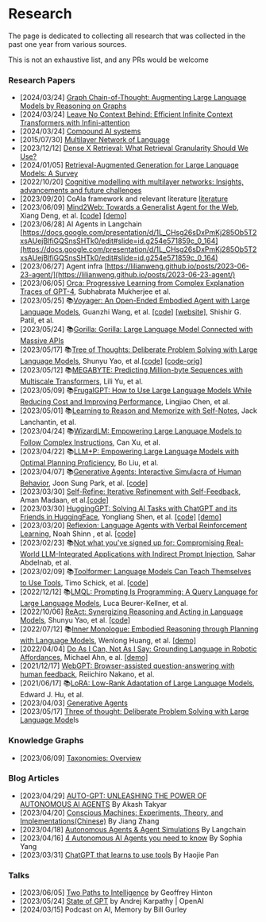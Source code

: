 # Research

The page is dedicated to collecting all research that was collected in the past one year from various sources.

This is not an exhaustive list, and any PRs would be welcome

### Research Papers
- [2024/03/24] [Graph Chain-of-Thought: Augmenting Large Language Models by Reasoning on Graphs](https://arxiv.org/abs/2404.07103)
- [2024/03/24] [Leave No Context Behind: Efficient Infinite Context Transformers with Infini-attention](https://arxiv.org/abs/2404.07143)
- [2024/03/24] [Compound AI systems](https://bair.berkeley.edu/blog/2024/02/18/compound-ai-systems/)
- [2015/07/30] [Multilayer Network of Language](https://arxiv.org/abs/1507.08539)
- [2023/12/12]  [Dense X Retrieval: What Retrieval Granularity Should We Use?](https://arxiv.org/pdf/2312.06648.pdf)
- [2024/01/05] [Retrieval-Augmented Generation for Large Language Models: A Survey](https://arxiv.org/pdf/2312.10997.pdf)
- [2022/10/20]  [Cognitive modelling with multilayer networks: Insights, advancements and future challenges](https://arxiv.org/pdf/2210.00500.pdf)
- [2023/09/20] CoAla framework and relevant literature [literature](https://github.com/ysymyth/awesome-language-agents)
- [2023/06/09] [Mind2Web: Towards a Generalist Agent for the Web](https://arxiv.org/pdf/2306.06070.pdf), Xiang Deng, et al. [[code]](https://github.com/OSU-NLP-Group/Mind2Web) [[demo]](https://osu-nlp-group.github.io/Mind2Web/)
- [2023/06/28] AI Agents in Langchain [https://docs.google.com/presentation/d/1L_CHsg26sDxPmKj285Ob5T2xsAUejBlfiGQSnsSHTk0/edit#slide=id.g254e571859c_0_164](https://docs.google.com/presentation/d/1L_CHsg26sDxPmKj285Ob5T2xsAUejBlfiGQSnsSHTk0/edit#slide=id.g254e571859c_0_164)
- [2023/06/27] Agent infra [https://lilianweng.github.io/posts/2023-06-23-agent/](https://lilianweng.github.io/posts/2023-06-23-agent/)
- [2023/06/05] [Orca: Progressive Learning from Complex Explanation Traces of GPT-4](https://arxiv.org/pdf/2306.02707.pdf), Subhabrata Mukherjee et al.
- [2023/05/25] 📚[Voyager: An Open-Ended Embodied Agent with Large Language Models](https://arxiv.org/pdf/2305.16291.pdf), Guanzhi Wang, et al. [[code]](https://github.com/MineDojo/Voyager) [[website]](https://voyager.minedojo.org/), Shishir G. Patil, et al.
- [2023/05/24] 📚[Gorilla: Gorilla: Large Language Model Connected with Massive APIs](https://arxiv.org/abs/2305.15334)
- [2023/05/17] 📚[Tree of Thoughts: Deliberate Problem Solving with Large Language Models](https://arxiv.org/abs/2305.10601), Shunyu Yao, et al.[[code]](https://github.com/kyegomez/tree-of-thoughts) [[code-orig]](https://github.com/ysymyth/tree-of-thought-llm)
- [2023/05/12] 📚[MEGABYTE: Predicting Million-byte Sequences with Multiscale Transformers](https://arxiv.org/abs/2305.07185), Lili Yu, et al.
- [2023/05/09] 📚[FrugalGPT: How to Use Large Language Models While Reducing Cost and Improving Performance](https://arxiv.org/abs/2305.05176), Lingjiao Chen, et al.
- [2023/05/01] 📚[Learning to Reason and Memorize with Self-Notes](https://arxiv.org/abs/2305.00833), Jack Lanchantin, et al.
- [2023/04/24] 📚[WizardLM: Empowering Large Language Models to Follow Complex Instructions](https://arxiv.org/abs/2304.12244), Can Xu, et al.
- [2023/04/22] 📚[LLM+P: Empowering Large Language Models with Optimal Planning Proficiency](https://arxiv.org/abs/2304.11477), Bo Liu, et al.
- [2023/04/07] 📚[Generative Agents: Interactive Simulacra of Human Behavior](https://arxiv.org/abs/2304.03442), Joon Sung Park, et al. [[code]](https://github.com/mkturkcan/generative-agents)
- [2023/03/30] [Self-Refine: Iterative Refinement with Self-Feedback](https://arxiv.org/abs/2303.17651), Aman Madaan, et al.[[code]](https://github.com/madaan/self-refine)
- [2023/03/30] [HuggingGPT: Solving AI Tasks with ChatGPT and its Friends in HuggingFace](https://arxiv.org/pdf/2303.17580.pdf), Yongliang Shen, et al. [[code]](https://github.com/microsoft/JARVIS) [[demo]](https://huggingface.co/spaces/microsoft/HuggingGPT)
- [2023/03/20] [Reflexion: Language Agents with Verbal Reinforcement Learning](https://arxiv.org/pdf/2303.11366.pdf), Noah Shinn , et al. [[code]](https://github.com/noahshinn024/reflexion)
- [2023/02/23] 📚[Not what you've signed up for: Compromising Real-World LLM-Integrated Applications with Indirect Prompt Injection](https://arxiv.org/abs/2302.12173), Sahar Abdelnab, et al.
- [2023/02/09] 📚[Toolformer: Language Models Can Teach Themselves to Use Tools](https://arxiv.org/pdf/2302.04761.pdf), Timo Schick, et al. [[code]](https://github.com/lucidrains/toolformer-pytorch)
- [2022/12/12] 📚[LMQL: Prompting Is Programming: A Query Language for Large Language Models](https://arxiv.org/abs/2212.06094), Luca Beurer-Kellner, et al.
- [2022/10/06] [ReAct: Synergizing Reasoning and Acting in Language Models](https://arxiv.org/pdf/2210.03629.pdf), Shunyu Yao, et al. [[code]](https://github.com/ysymyth/ReAct)
- [2022/07/12] 📚[Inner Monologue: Embodied Reasoning through Planning with Language Models](https://arxiv.org/pdf/2207.05608.pdf), Wenlong Huang, et al. [[demo]](https://innermonologue.github.io/)
- [2022/04/04] [Do As I Can, Not As I Say: Grounding Language in Robotic Affordances](https://github.com/Significant-Gravitas/Nexus/wiki/Awesome-Resources), Michael Ahn, e al. [[demo]](https://say-can.github.io/)
- [2021/12/17] [WebGPT: Browser-assisted question-answering with human feedback](https://arxiv.org/pdf/2112.09332.pdf), Reiichiro Nakano, et al.
- [2021/06/17] 📚[LoRA: Low-Rank Adaptation of Large Language Models](https://arxiv.org/abs/2106.09685), Edward J. Hu, et al.
- [2023/04/03] [Generative Agents](https://arxiv.org/abs/2304.03442)
- [2023/05/17] [Three of thought: Deliberate Problem Solving with Large Language Mode](https://arxiv.org/abs/2305.10601)ls


### Knowledge Graphs

- [2023/06/09] [Taxonomies: Overview](https://www.brighttalk.com/webcast/9273/605659?utm_source=brighttalk-portal&utm_medium=web&utm_campaign=topic&utm_content=upcoming)

### Blog Articles

- [2023/04/29] [AUTO-GPT: UNLEASHING THE POWER OF AUTONOMOUS AI AGENTS](https://www.leewayhertz.com/autogpt/) By Akash Takyar
- [2023/04/20] [Conscious Machines: Experiments, Theory, and Implementations(Chinese)](https://pattern.swarma.org/article/230) By Jiang Zhang
- [2023/04/18] [Autonomous Agents & Agent Simulations](https://blog.langchain.dev/agents-round/) By Langchain
- [2023/04/16] [4 Autonomous AI Agents you need to know](https://towardsdatascience.com/4-autonomous-ai-agents-you-need-to-know-d612a643fa92) By Sophia Yang
- [2023/03/31] [ChatGPT that learns to use tools](https://zhuanlan.zhihu.com/p/618448188) By Haojie Pan

### Talks

- [2023/06/05] [Two Paths to Intelligence](https://www.youtube.com/watch?v=rGgGOccMEiY&t=1497s) by Geoffrey Hinton
- [2023/05/24] [State of GPT](https://www.youtube.com/watch?v=bZQun8Y4L2A) by Andrej Karpathy | OpenAI
- [2024/03/15] Podcast on AI, Memory by Bill Gurley
